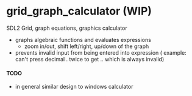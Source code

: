 # grid_graph_calculator (WIP)
SDL2 Grid, graph equations, graphics calculator
- graphs algebraic functions and evaluates expressions
  - zoom in/out, shift left/right, up/down of the graph
- prevents invalid input from being entered into expression ( example: can't press decimal . twice to get .. which is always invalid)

#### TODO
- in general similar design to windows calculator
